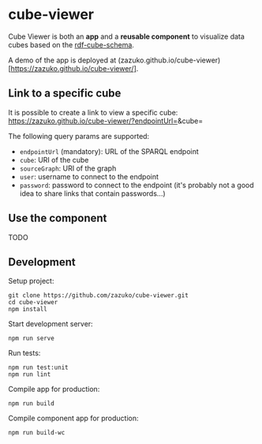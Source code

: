 # cube-viewer

Cube Viewer is both an **app** and a **reusable component** to visualize data
cubes based on the [rdf-cube-schema](https://github.com/zazuko/rdf-cube-schema).

A demo of the app is deployed at (zazuko.github.io/cube-viewer)[https://zazuko.github.io/cube-viewer/].

## Link to a specific cube

It is possible to create a link to view a specific cube:
https://zazuko.github.io/cube-viewer/?endpointUrl=<endpoint URI>&cube=<cube URI>

The following query params are supported:
- `endpointUrl` (mandatory): URL of the SPARQL endpoint
- `cube`: URI of the cube
- `sourceGraph`: URI of the graph
- `user`: username to connect to the endpoint
- `password`: password to connect to the endpoint (it's probably not a good
  idea to share links that contain passwords...)

## Use the component

TODO

## Development

Setup project:
```
git clone https://github.com/zazuko/cube-viewer.git
cd cube-viewer
npm install
```

Start development server:
```
npm run serve
```

Run tests:
```
npm run test:unit
npm run lint
```

Compile app for production:
```
npm run build
```

Compile component app for production:
```
npm run build-wc
```
